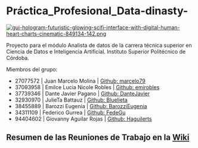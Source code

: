 # Práctica_Profesional_Data-dinasty-
[![gui-hologram-futuristic-glowing-scifi-interface-with-digital-human-heart-charts-cinematic-849134-142.png](https://i.postimg.cc/hPXcChp9/gui-hologram-futuristic-glowing-scifi-interface-with-digital-human-heart-charts-cinematic-849134-142.png)](https://postimg.cc/56Why9c0)

Proyecto para el módulo Analista de datos de la carrera técnica superior en Ciencia de Datos e Inteligencia Artificial. Instituto Superior Politécnico de Córdoba.

Miembros del grupo:

- 27077572 | Juan Marcelo Molina | [Github: marcelo79](https://github.com/marcelo79)
- 37093958 | Emilce Lucia Nicole Robles | [Github: emirobles](https://github.com/emirobles)
- 37739346 | Dante Javier Pagano | [Github: DanteJavier](https://github.com/DanteJavier)
- 32930970 | JulieTa Battauz | [Github: Bluelieta](https://github.com/Bluelieta)
- 38455889 | Barozzi Eugenia | [Github: BarozziEugenia](https://github.com/BarozziEugenia)
- 34311109 | Federico Gurrea | [Github: FedeGu](https://github.com/FedeGu)
- 94404602 | Giovanny Aguilar Rojas | [Github: Haguilerts](https://github.com/Haguilerts)

## **Resumen de las Reuniones de Trabajo** en la [Wiki](https://github.com/FedeGu/ADatos2024_ProyectoFinal_Data-dinasty-/wiki/Resumen-de-las-Reuniones-de-Trabajo-por-Sprint)
